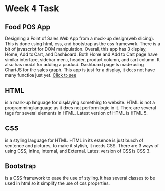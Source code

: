 # Week 4 Task

## Food POS App
Designing a Point of Sales Web App from a mock-up design(web slicing). This is done using html, css, and bootstrap as the css framework. There is a bit of javascript for DOM manipulation.
Overall, this app has 3 display, Home, Add to Cart, and Dashboard. Both Home and Add to Cart page have similar interface, sidebar menu, header, product column, and cart column. It also has modal for adding a product. Dashboard page is made using ChartJS for the sales graph.
This app is just for a display, it does not have many function just yet.
[Click to see](https://food-pos.netlify.app/)

## HTML
is a mark-up language for displaying something to website. HTML is not a programming language as it does not perform logic in it. There are several tags for several elements in HTML. Latest version of HTML is HTML 5.

## CSS
is a styling language for HTML. HTML in its essence is just bunch of sentence and pictures, to make it stylish, it needs CSS. There are 3 ways of using CSS, inline, internal, and External. Latest version of CSS is CSS 3.

## Bootstrap
is a CSS framework to ease the use of styling. It has several classes to be used in html so it simplify the  use of css properties.
